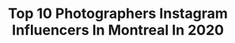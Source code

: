 ---
title: Top 10 Photographers Instagram Influencers In Montreal In 2020
description: >-
  Find top photographers Instagram influencers in Montreal in 2020. Most popular hashtags: #montreal #photographer #photography #love.
platform: Instagram
hits: 70
text_top: Identify the most popular Instagram influencers on inBeat.
text_bottom: inBeat has 70 Instagram influencers like this in Montreal, Canada for you to collaborate.
profiles:
  - username: "florian_beaufreton"
    fullname: >-
      FLORIAN | TECH | MONTREAL
    bio: >-
      📽 Video 💻 Tech 🇨🇦 Montréal, Canada
    location: "Canada"
    followers: 5895
    engagement: 764
    commentsToLikes: 0.017491
    id: ck0vv60d3np0g0i19gvxyz456
    verified: false
    hashtags: "#podcastfrancais, #shotoniphone, #canadatravel, #podcastlife"
  - username: "chelseyboll"
    fullname: >-
      Chelsey
    bio: >-
      🏳️‍🌈 She/they Photographer & model 🇨🇦 Montreal @plutinomodels @housmanagement 📸 For more photography follow @chelseyshoots
    location: "Canada"
    followers: 24747
    engagement: 560
    commentsToLikes: 0.028229
    id: ck14hulfoc7xx0i196wyvjqwn
    verified: false
    hashtags: ""
  - username: "melika.dez"
    fullname: >-
      MELIKA DEZ
    bio: >-
      MTL based international Photographer & Art Director DM or Email to buy prints. . . @fubizstudio Talent @plieproject Photographer 📍MONTREAL
    location: "Canada"
    followers: 21541
    engagement: 434
    commentsToLikes: 0.020895
    id: ck14l4t7qsuv00i19uaiyk1zb
    verified: false
    hashtags: "#maledancer, #melikadezphotography, #fashionshoot, #giambattistavalli"
  - username: "montreal.planes"
    fullname: >-
      Célian & Thibault
    bio: >-
      📍 | Based at YUL 🇨🇦 🐓 | French 📸 | Aviation Photographers 📩 | montreal.planes@gmail.com ✈️ | Fly safe!!!
    location: "Canada"
    followers: 22873
    engagement: 518
    commentsToLikes: 0.018605
    id: ck5hdwsb2prx50i11bl4heyqk
    verified: false
    hashtags: "#planesdaily, #aviationlife, #airliners, #airbus"
  - username: "adrienwilliamsphotos"
    fullname: >-
      Adrien Williams
    bio: >-
      Architecture photographer From Montreal but now based in BC for ⛷ #adrienwilliams #architecturephotography
    location: "Canada"
    followers: 5884
    engagement: 445
    commentsToLikes: 0.008703
    id: ck5caj5lzdi9o0i1141pmt06f
    verified: false
    hashtags: "#rogertaillibert, #quebec, #architecturephotography, #design"
  - username: "yannickfornacciari"
    fullname: >-
      Yannick Fornacciari
    bio: >-
      100% Analog Montreal, CA 💊💊💊 BUY HEROIN DAYS BOOK ⤵⤵⤵
    location: "Canada"
    followers: 6531
    engagement: 617
    commentsToLikes: 0.006628
    id: ck8sw2y49dl9w0j78mm8zl66p
    verified: false
    hashtags: "#filmisgod, #canada, #lgbtq, #kodak"
  - username: "prissworldwide"
    fullname: >-
      Prisselda Voltaire
    bio: >-
      Selfportraits ✨🌟 + political science scholar 📍Tiohtià:ke (mtl) | Paris Founder of : @directedbypriss DM for any project
    location: "Canada"
    followers: 3001
    engagement: 1467
    commentsToLikes: 0.039553
    id: ck8swql75ewbw0j785kkimjt2
    verified: false
    hashtags: "#photography, #photoshoot, #creative, #aesthetic"
  - username: "brentcalis"
    fullname: >-
      Montreal Photographer
    bio: >-
      Worldwide Wedding Photographer for the wildly romantic and quirky. Montreal is home. my boudoir @soulsessionz Youtube tutorials-->
    location: "Canada"
    followers: 25453
    engagement: 149
    commentsToLikes: 0.031922
    id: ck6totu9bg2y50j713vggyqed
    verified: false
    hashtags: "#authenticlovemag, #montrealelopement, #lookslikefilmweddings, #montrealfamilyphotography"
  - username: "refinedmoment"
    fullname: >-
      MONTREAL Photographer.
    bio: >-
      📷Travel | Commercial | Sport ✉️Charles@refinedmoment.com 📱Co-Founder @thesiftrapp 🚴🏻‍♂️ @charlesouimet Managed by @Counterculture.agency YT👇
    location: "Canada"
    followers: 39264
    engagement: 230
    commentsToLikes: 0.024122
    id: ck139zr6bnwpy0i19xhhgsa5y
    verified: false
    hashtags: "#lululemonhuddle, #worthit, #cavabienaller, #lululemon"
  - username: "yasmeen.ghanavi"
    fullname: >-
      Yass 🌞
    bio: >-
      Montreal ⚑ Photographer, traveler & lover of adventure ✈ Always with @samdowal Formerly known as @mapping.along book me for a shoot 📷
    location: "Canada"
    followers: 33250
    engagement: 129
    commentsToLikes: 0.048817
    id: ck14iqmkbgqmh0i19m9u1rqch
    verified: false
    hashtags: "#seekthesimplicity, #quebecoriginal, #quebectravelers, #enjoythelittlethings"
---